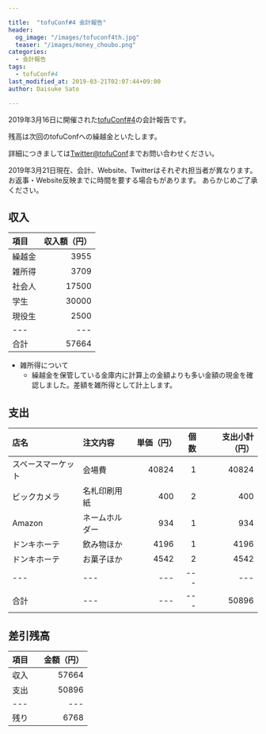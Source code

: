 ```yaml
---

title:  "tofuConf#4 会計報告"
header:
  og_image: "/images/tofuconf4th.jpg"
  teaser: "/images/money_choubo.png"
categories:
  - 会計報告
tags:
  - tofuConf#4
last_modified_at: 2019-03-21T02:07:44+09:00
author: Daisuke Sato

---
```


2019年3月16日に開催された[tofuConf#4](/2019-03-17/we-held-the-4th-tofuconf.html)の会計報告です。

残高は次回のtofuConfへの繰越金といたします。

詳細につきましては[Twitter@tofuConf](https://twitter.com/tofuconf)までお問い合わせください。

2019年3月21日現在、会計、Website、Twitterはそれぞれ担当者が異なります。
お返事・Website反映までに時間を要する場合もがあります。
あらかじめご了承ください。

## 収入

| 項目 | 収入額（円） |
|:---|---:|
| 繰越金 | 3955 |
| 雑所得 | 3709 |
| 社会人 | 17500 |
| 学生 | 30000 |
| 現役生 | 2500 |
|---|---|
| 合計 | 57664 |

* 雑所得について
  * 繰越金を保管している金庫内に計算上の金額よりも多い金額の現金を確認しました。差額を雑所得として計上します。

## 支出

| 店名 | 注文内容 | 単価（円） | 個数 | 支出小計（円） |
|:---|:---|---:|---:|---:|
| スペースマーケット | 会場費 | 40824 | 1 | 40824 |
| ビックカメラ | 名札印刷用紙 | 400 | 2 | 400 |
| Amazon | ネームホルダー | 934 | 1 | 934 |
| ドンキホーテ | 飲み物ほか | 4196 | 1 | 4196 |
| ドンキホーテ | お菓子ほか | 4542 | 2 | 4542 |
|---|---|---|---|---|
| 合計 |---|---|---| 50896 |


## 差引残高

| 項目 |　金額（円） |
|---|---:|
| 収入 | 57664 |
| 支出 | 50896 |
|---|---|
| 残り | 6768 |

<style type="text/css">
<!--
table {
  width:auto;
  margin-left:auto;
  margin-right:auto;
}
-->
</style>